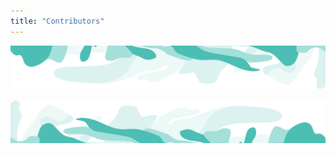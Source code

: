 ```yaml
---
title: "Contributors"
---
```



<!-- swirl -->
<column class="ecosystem__green-swirl__top" mode="full">

<block>

<img class="get-scrt__align-img" src="../../src/assets/swirl-green-top.svg" /> 

</block>

</column> 






<!-- Tools -->
<column class="spacer-s bg-black-gradient">

<block>

<card-grid-contributors header="Contributors" title="Contributors" collection="contributors" :isPaginated="false"></card-grid-contributors>

</block>

</column>









<column class="spacer-s" number="2" number-m="1" number-s="1">

<block>

<general-ctas id="the-partners-supporting-us"></general-ctas>

</block>

<block>

<general-ctas id="contribute-to-secret"></general-ctas>

</block>


</column >









<!-- swirl -->
<column class="ecosystem__green-swirl__bottom">

<block>

<img class="get-scrt__align-img" src="../../src/assets/swirl-green-bottom.svg" />

</block>

</column>